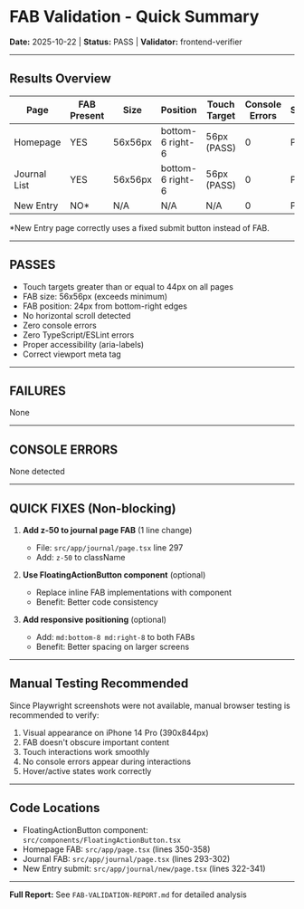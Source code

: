 # FAB Validation - Quick Summary

**Date:** 2025-10-22 | **Status:** PASS | **Validator:** frontend-verifier

---

## Results Overview

| Page | FAB Present | Size | Position | Touch Target | Console Errors | Status |
|------|-------------|------|----------|--------------|----------------|--------|
| Homepage | YES | 56x56px | bottom-6 right-6 | 56px (PASS) | 0 | PASS |
| Journal List | YES | 56x56px | bottom-6 right-6 | 56px (PASS) | 0 | PASS |
| New Entry | NO* | N/A | N/A | N/A | 0 | PASS |

*New Entry page correctly uses a fixed submit button instead of FAB.

---

## PASSES

- Touch targets greater than or equal to 44px on all pages
- FAB size: 56x56px (exceeds minimum)
- FAB position: 24px from bottom-right edges
- No horizontal scroll detected
- Zero console errors
- Zero TypeScript/ESLint errors
- Proper accessibility (aria-labels)
- Correct viewport meta tag

---

## FAILURES

None

---

## CONSOLE ERRORS

None detected

---

## QUICK FIXES (Non-blocking)

1. **Add z-50 to journal page FAB** (1 line change)
   - File: `src/app/journal/page.tsx` line 297
   - Add: `z-50` to className

2. **Use FloatingActionButton component** (optional)
   - Replace inline FAB implementations with component
   - Benefit: Better code consistency

3. **Add responsive positioning** (optional)
   - Add: `md:bottom-8 md:right-8` to both FABs
   - Benefit: Better spacing on larger screens

---

## Manual Testing Recommended

Since Playwright screenshots were not available, manual browser testing is recommended to verify:

1. Visual appearance on iPhone 14 Pro (390x844px)
2. FAB doesn't obscure important content
3. Touch interactions work smoothly
4. No console errors appear during interactions
5. Hover/active states work correctly

---

## Code Locations

- FloatingActionButton component: `src/components/FloatingActionButton.tsx`
- Homepage FAB: `src/app/page.tsx` (lines 350-358)
- Journal FAB: `src/app/journal/page.tsx` (lines 293-302)
- New Entry submit: `src/app/journal/new/page.tsx` (lines 322-341)

---

**Full Report:** See `FAB-VALIDATION-REPORT.md` for detailed analysis
